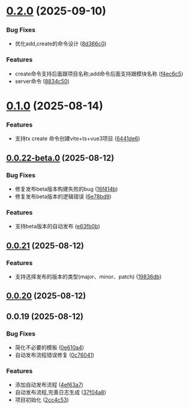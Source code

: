 # [0.2.0](https://github.com/tanyueran/tx-cli/compare/v0.1.0...v0.2.0) (2025-09-10)


### Bug Fixes

* 优化add,create的命令设计 ([8d366c0](https://github.com/tanyueran/tx-cli/commit/8d366c0d130eec2ec9e2fa8d852edf73e47ecd1f))


### Features

* create命令支持后面跟项目名称;add命令后面支持跟模块名称 ([f4ec6c5](https://github.com/tanyueran/tx-cli/commit/f4ec6c5e6e3dd42f1c0a33d0f159651623f61d35))
* server命令 ([8834c50](https://github.com/tanyueran/tx-cli/commit/8834c504bfeb3d00e947d6ea47f6792d4fbc6d59))



# [0.1.0](https://github.com/tanyueran/tx-cli/compare/v0.0.22-beta.0...v0.1.0) (2025-08-14)


### Features

* 支持tx create 命令创建vite+ts+vue3项目 ([6441de6](https://github.com/tanyueran/tx-cli/commit/6441de6016613c57210cd734c597af998bd85508))



## [0.0.22-beta.0](https://github.com/tanyueran/tx-cli/compare/v0.0.21...v0.0.22-beta.0) (2025-08-12)


### Bug Fixes

* 修复发布beta版本构建失败的bug ([16f414b](https://github.com/tanyueran/tx-cli/commit/16f414b45ebc50bf99f4dbb6be8027ae6bb822f8))
* 修复发布beta版本的逻辑错误 ([6e78bd9](https://github.com/tanyueran/tx-cli/commit/6e78bd9ffbe60578d31fb0e5711b3d292640c9a4))


### Features

* 支持beta版本的自动发布 ([e63fb0b](https://github.com/tanyueran/tx-cli/commit/e63fb0b9f201db630742bd3a0ed0dd0de0e8f913))



## [0.0.21](https://github.com/tanyueran/tx-cli/compare/v0.0.20...v0.0.21) (2025-08-12)


### Features

* 支持选择发布的版本的类型(major、minor、patch) ([19836db](https://github.com/tanyueran/tx-cli/commit/19836db9dba13788cbaa3ce142445c8be45efa7c))



## [0.0.20](https://github.com/tanyueran/tx-cli/compare/v0.0.19...v0.0.20) (2025-08-12)



## 0.0.19 (2025-08-12)


### Bug Fixes

* 简化不必要的模板 ([0e610a4](https://github.com/tanyueran/tx-cli/commit/0e610a47ed739eef46a4483a26d9afee71dbb9e2))
* 自动发布流程错误修复 ([0c76041](https://github.com/tanyueran/tx-cli/commit/0c7604188950d60ea164f373f6e24fa71241e512))


### Features

* 添加自动发布流程 ([4ef63a7](https://github.com/tanyueran/tx-cli/commit/4ef63a7637f80effc652405161c130d1e047a993))
* 自动发布流程,完善日志生成 ([37f04a8](https://github.com/tanyueran/tx-cli/commit/37f04a8c3334c5d410443e0dcf9c2aebe8570ad5))
* 项目初始化 ([2cc4c53](https://github.com/tanyueran/tx-cli/commit/2cc4c53c1c224c10cbf7a98c78718d6199226ee5))



